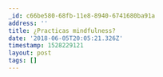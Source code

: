 ```yaml
---
_id: c66be580-68fb-11e8-8940-6741680ba91a
address: ''
title: ¿Practicas mindfulness?
date: '2018-06-05T20:05:21.326Z'
timestamp: 1528229121
layout: post
tags: []
---
```

 
